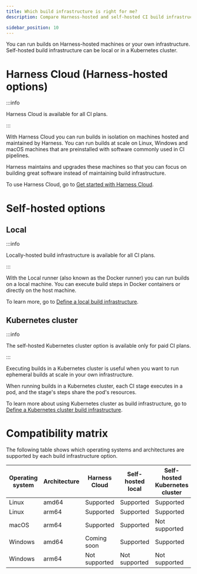 ```yaml
---
title: Which build infrastructure is right for me?
description: Compare Harness-hosted and self-hosted CI build infrastructure options.

sidebar_position: 10
---
```


You can run builds on Harness-hosted machines or your own infrastructure. Self-hosted build infrastructure can be local or in a Kubernetes cluster.

# Harness Cloud (Harness-hosted options)

:::info

Harness Cloud is available for all CI plans.

:::

With Harness Cloud you can run builds in isolation on machines hosted and maintained by Harness. You can run builds at scale on Linux, Windows and macOS machines that are preinstalled with software commonly used in CI pipelines.

Harness maintains and upgrades these machines so that you can focus on building great software instead of maintaining build infrastructure.

To use Harness Cloud, go to [Get started with Harness Cloud](https://developer.harness.io/docs/continuous-integration/ci-quickstarts/hosted-builds-on-virtual-machines-quickstart/).

# Self-hosted options

## Local

:::info

Locally-hosted build infrastructure is available for all CI plans.

:::

With the Local runner (also known as the Docker runner) you can run builds on a local machine. You can execute build steps in Docker containers or directly on the host machine.

To learn more, go to [Define a local build infrastructure](https://developer.harness.io/docs/continuous-integration/use-ci/set-up-build-infrastructure/define-a-docker-build-infrastructure).

## Kubernetes cluster

:::info

The self-hosted Kubernetes cluster option is available only for paid CI plans.

:::

Executing builds in a Kubernetes cluster is useful when you want to run ephemeral builds at scale in your own infrastructure.

When running builds in a Kubernetes cluster, each CI stage executes in a pod, and the stage's steps share the pod's resources.

To learn more about using Kubernetes cluster as build infrastructure, go to [Define a Kubernetes cluster build infrastructure](https://developer.harness.io/docs/continuous-integration/use-ci/set-up-build-infrastructure/set-up-a-kubernetes-cluster-build-infrastructure).

# Compatibility matrix

The following table shows which operating systems and architectures are supported by each build infrastructure option.

| Operating system | Architecture | Harness Cloud | Self-hosted local | Self-hosted Kubernetes cluster |
| -  | - | - | - | - |
| Linux | amd64 | Supported | Supported | Supported |
| Linux | arm64 | Supported | Supported | Supported |
| macOS | arm64 | Supported | Supported | Not supported |
| Windows | amd64 | Coming soon | Supported | Supported |
| Windows | arm64 | Not supported | Not supported | Not supported |